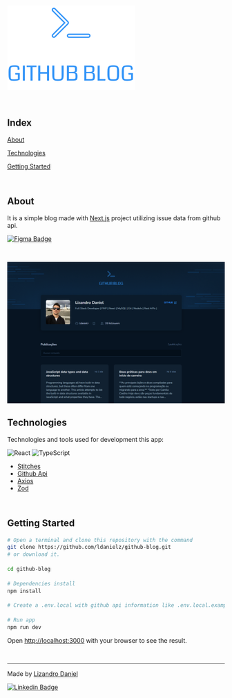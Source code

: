 ![Image](public/logo-github-blog.svg)

<br>

## Index 

[About](#about)

[Technologies](#technologies)

[Getting Started](#getting-started)

<br>

## About


It is a simple blog made with [Next.js](https://nextjs.org/) project utilizing issue data from github api.


[![Figma Badge](https://img.shields.io/badge/-Figma%20Design-FF3B00?style=for-the-badge&logo=Figma&logoColor=white&link=https://www.figma.com/file/NlooT1xWDFT3zQgmiAPfIw/GitHub-Blog-(Community))](https://www.figma.com/file/NlooT1xWDFT3zQgmiAPfIw/GitHub-Blog-(Community)) 

<br>

<p align="center">
  <img src="public/cover.png" alt="Home page">
</p>

## Technologies

Technologies and tools used for development this app:

![React](https://img.shields.io/badge/react-%2320232a.svg?style=for-the-badge&logo=react&logoColor=%2361DAFB)
![TypeScript](https://img.shields.io/badge/typescript-%23007ACC.svg?style=for-the-badge&logo=typescript&logoColor=white)
- [Stitches](https://stitches.dev/)
- [Github Api](https://docs.github.com/pt/rest)
- [Axios](https://axios-http.com/)
- [Zod](https://zod.dev/)


<br>

## Getting Started

```bash
# Open a terminal and clone this repository with the command
git clone https://github.com/ldanielz/github-blog.git
# or download it.

cd github-blog

# Dependencies install
npm install

# Create a .env.local with github api information like .env.local.example

# Run app
npm run dev

```

Open [http://localhost:3000](http://localhost:3000) with your browser to see the result.

<br>

---

Made by [Lizandro Daniel](https://github.com/ldanielz)

[![Linkedin Badge](https://img.shields.io/badge/-Lizandro%20Daniel-8257E5?style=for-the-badge&logo=Linkedin&logoColor=white&link=https://www.linkedin.com/in/rafaeldcmartins/)](https://www.linkedin.com/in/ldanielzenteno/) 
